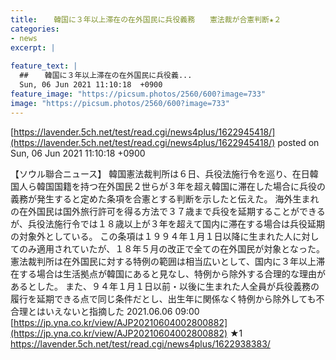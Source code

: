 ```yaml
---
title:  　韓国に３年以上滞在の在外国民に兵役義務　　憲法裁が合憲判断★２　 
categories:
- news
excerpt: |
  
feature_text: |
  ##  　韓国に３年以上滞在の在外国民に兵役義...
  Sun, 06 Jun 2021 11:10:18  +0900
feature_image: "https://picsum.photos/2560/600?image=733"
image: "https://picsum.photos/2560/600?image=733"
---
```


[https://lavender.5ch.net/test/read.cgi/news4plus/1622945418/](https://lavender.5ch.net/test/read.cgi/news4plus/1622945418/)
posted on Sun, 06 Jun 2021 11:10:18  +0900

<!--more-->

【ソウル聯合ニュース】 韓国憲法裁判所は６日、兵役法施行令を巡り、在日韓国人ら韓国国籍を持つ在外国民２世らが３年を超え韓国に滞在した場合に兵役の義務が発生すると定めた条項を合憲とする判断を示したと伝えた。 海外生まれの在外国民は国外旅行許可を得る方法で３７歳まで兵役を延期することができるが、兵役法施行令では１８歳以上が３年を超えて国内に滞在する場合は兵役延期の対象外としている。 この条項は１９９４年１月１日以降に生まれた人に対してのみ適用されていたが、１８年５月の改正で全ての在外国民が対象となった。 憲法裁判所は在外国民に対する特例の範囲は相当広いとして、国内に３年以上滞在する場合は生活拠点が韓国にあると見なし、特例から除外する合理的な理由があるとした。 また、９４年１月１日以前・以後に生まれた人全員が兵役義務の履行を延期できる点で同じ条件だとし、出生年に関係なく特例から除外しても不合理とはいえないと指摘した 2021.06.06 09:00 [https://jp.yna.co.kr/view/AJP20210604002800882](https://jp.yna.co.kr/view/AJP20210604002800882) ★1 https://lavender.5ch.net/test/read.cgi/news4plus/1622938383/
